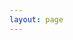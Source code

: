 ```yaml
---
layout: page
---
```


<script setup>
import {
  VPTeamPage,
  VPTeamPageTitle,
  VPTeamMembers
} from 'vitepress/theme'

const members = [
  {
    avatar: 'https://foruda.gitee.com/avatar/1731083674504966308/11756229_luckyfishisdashen_1731083674.png',
    name: 'LuckyFish',
    title: 'Creator',
    links: [
      { icon: 'github', link: 'https://github.com/lijiajunply' },
      { icon: 'gitee', link: 'https://gitee.com/luckyfishisdashen' },
      { icon: 'zhihu', link: 'https://www.zhihu.com/people/peopleintheworld' },
      { icon: 'bilibili', link: 'https://space.bilibili.com/8911949' }
    ]
  },
  {
    avatar: '/ios_logo.jpg',
    name: '张帅',
    title: 'Creator',
    links: [
      { icon: 'gitee', link: 'https://gitee.com/zs18031751980' },
    ]
  },
  {
    avatar: '/ios_logo.jpg',
    name: '黄彦淇',
    title: 'Creator',
    links: [
      { icon: 'gitee', link: 'https://gitee.com/huang15963' },
    ]
  },
  {
    avatar: '/ios_logo.jpg',
    name: '妖陌',
    title: 'Creator',
  }
]
</script>

<VPTeamPage>
  <VPTeamPageTitle>
    <template #title>制作团队</template>
  </VPTeamPageTitle>
  <VPTeamMembers  size="small"  :members="members" />
</VPTeamPage>